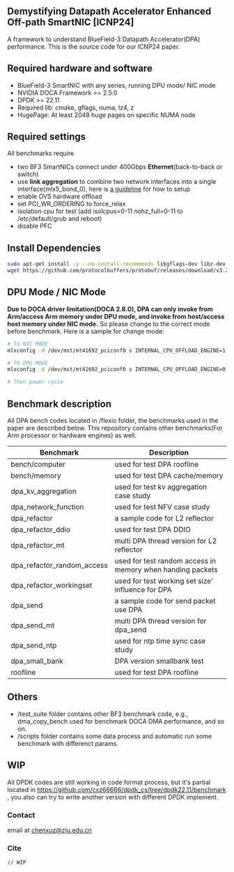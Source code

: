 ## Demystifying Datapath Accelerator Enhanced Off-path SmartNIC [ICNP24]

A framework to understand BlueField-3 Datapath Accelerator(DPA) performance. This is the source code for our ICNP24 paper.

## Required hardware and software

- BlueField-3 SmartNIC with any series, running DPU mode/ NIC mode
- NVIDIA DOCA Framework >= 2.5.0
- DPDK >= 22.11
- Required lib: cmake, gflags, numa, lz4, z
- HugePage: At least 2048 huge pages on specific NUMA node

## Required settings

All benchmarks require

- two BF3 SmartNICs connect under 400Gbps **Ethernet**(back-to-back or switch)
- use **link aggregation** to combine two network interfaces into a single interface(mlx5_bond_0), here is [a guideline](https://docs.nvidia.com/networking/display/bluefielddpuosv450/link+aggregation) for how to setup
- enable OVS hardware offload
- set PCI_WR_ORDERING to force_relax
- isolation cpu for test (add isolcpus=0-11 nohz_full=0-11 to /etc/default/grub and reboot)
- disable PFC

## Install Dependencies

~~~bash
sudo apt-get install -y --no-install-recommends libgflags-dev libz-dev liblz4-dev 
wget https://github.com/protocolbuffers/protobuf/releases/download/v3.20.3/protobuf-cpp-3.20.3.zip && unzip protobuf-cpp-3.20.3.zip && cd protobuf-3.20.3 && ./configure && make -j&& sudo make install && sudo ldconfig
~~~

## DPU Mode / NIC Mode

**Due to DOCA driver limitation(DOCA 2.8.0), DPA can only invoke from Arm/access Arm memory under DPU mode, and invoke from host/access host memory under NIC mode.** So please change to the correct mode before benchmark. Here is a sample for change mode:

```bash
# To NIC MODE
mlxconfig -d /dev/mst/mt41692_pciconf0 s INTERNAL_CPU_OFFLOAD_ENGINE=1

# TO DPU MODE
mlxconfig -d /dev/mst/mt41692_pciconf0 s INTERNAL_CPU_OFFLOAD_ENGINE=0

# Then power cycle
```

## Benchmark description

All DPA bench codes located in /flexio folder, the benchmarks used in the paper are described below. This repository contains other benchmarks(For Arm processor or hardware engines) as well.

| Benchmark                  | Description                                                |
| -------------------------- | ---------------------------------------------------------- |
| bench/computer             | used for test DPA roofline                                 |
| bench/memory               | used for test DPA cache/memory                             |
| dpa_kv_aggregation         | used for test kv aggregation case study                    |
| dpa_network_function       | used for test NFV case study                               |
| dpa_refactor               | a sample code for L2 reflector                             |
| dpa_refactor_ddio          | used for test DPA DDIO                                     |
| dpa_refactor_mt            | multi DPA thread version for L2 reflector                  |
| dpa_refactor_random_access | used for test random access in memory when handing packets |
| dpa_refactor_workingset    | used for test working set size' influence for DPA          |
| dpa_send                   | a sample code for send packet use DPA                      |
| dpa_send_mt                | multi DPA thread version for dpa_send                      |
| dpa_send_ntp               | used for ntp time sync case study                          |
| dpa_small_bank             | DPA version smallbank test                                 |
| roofline                   | used for test DPA roofline                                 |

## Others

- /test_suite folder contains other BF3 benchmark code, e.g., dma_copy_bench used for benchmark DOCA DMA performance, and so on.
- /scripts folder contains some data process and automatic run some benchmark with differenct params.

## WIP

All DPDK codes are still working in code format process, but it's partial located in https://github.com/cxz66666/dpdk_cs/tree/dpdk22.11/benchmark , you also can try to write another version with different DPDK implement.

### Contact

email at [chenxuz@zju.edu.cn](mailto:chenxuz@zju.edu.cn)

### Cite

```
// WIP
```
